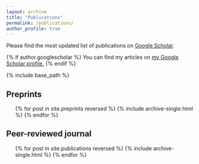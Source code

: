 ```yaml
---
layout: archive
title: "Publications"
permalink: /publications/
author_profile: true
---
```


Please find the most updated list of publications on [Google Scholar](https://scholar.google.com/citations?user=GzDlXfUAAAAJ).

{% if author.googlescholar %}
  You can find my articles on <u><a href="{{author.googlescholar}}">my Google Scholar profile</a>.</u>
{% endif %}

{% include base_path %}

## Preprints

   <ul>{% for post in site.preprints reversed %}
      {% include archive-single.html %}
   {% endfor %}</ul>

## Peer-reviewed journal

   <ul>{% for post in site.publications reversed %}
     {% include archive-single.html %}
   {% endfor %}</ul>
